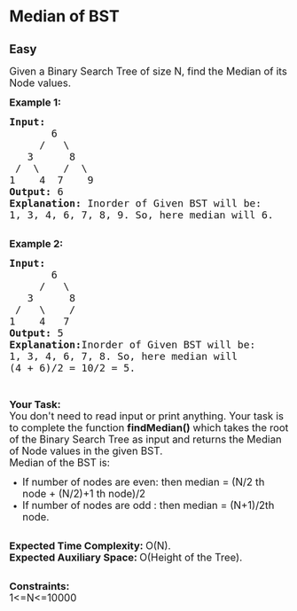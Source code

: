# Median of BST
## Easy
<div class="problems_problem_content__Xm_eO"><p><span style="font-size: 18px;">Given a Binary Search Tree of size N, find the Median of its Node values.</span></p>
<p><span style="font-size: 18px;"><strong>Example 1:</strong></span></p>
<pre style="position: relative;"><span style="font-size: 18px;"><strong>Input:
</strong>&nbsp; &nbsp; &nbsp; &nbsp;6
&nbsp; &nbsp; &nbsp;/&nbsp; &nbsp;\
&nbsp; &nbsp;3&nbsp; &nbsp; &nbsp; 8&nbsp; &nbsp;
&nbsp;/&nbsp; \&nbsp; &nbsp; /&nbsp; \
1&nbsp; &nbsp; 4&nbsp; 7&nbsp;   9<strong>
Output: </strong>6
<strong>Explanation: </strong>Inorder of Given BST will be:
1, 3, 4, 6, 7, 8, 9. So, here median will 6.</span>
<div class="open_grepper_editor" title="Edit &amp; Save To Grepper"></div></pre>
<p><br><span style="font-size: 18px;"><strong>Example 2:</strong></span></p>
<pre style="position: relative;"><span style="font-size: 18px;"><strong>Input:
</strong>&nbsp; &nbsp; &nbsp; &nbsp;6
&nbsp; &nbsp; &nbsp;/&nbsp; &nbsp;\
&nbsp; &nbsp;3&nbsp; &nbsp; &nbsp; 8&nbsp; &nbsp;
&nbsp;/&nbsp; &nbsp;\&nbsp; &nbsp; /&nbsp; &nbsp;
1&nbsp; &nbsp; 4&nbsp;  7&nbsp; &nbsp;</span><span style="font-size: 18px;"><strong>
Output: </strong>5<strong>
Explanation:</strong>Inorder of Given BST will be:
1, 3, 4, 6, 7, 8. So, here median will
(4 + 6)/2 = 10/2 = 5.</span><div class="open_grepper_editor" title="Edit &amp; Save To Grepper"></div></pre>
<p>&nbsp;</p>
<p><span style="font-size: 18px;"><strong>Your Task:</strong><br>You don't need to read input or print anything. Your task is to complete the function&nbsp;<strong>findMedian()</strong>&nbsp;which takes the root of the Binary Search Tree as input&nbsp;and returns the Median of Node values in the given BST.<br>Median of the BST is:</span></p>
<ul>
<li><span style="font-size: 18px;">If number&nbsp;of nodes are even: then median = (N/2 th node + (N/2)+1 th node)/2</span></li>
<li><span style="font-size: 18px;">If number&nbsp;of nodes are odd : then median = (N+1)/2th node.</span></li>
</ul>
<p><br><span style="font-size: 18px;"><strong>Expected Time Complexity:&nbsp;</strong>O(N).<br><strong>Expected Auxiliary Space:&nbsp;</strong>O(Height of the Tree).</span></p>
<p><br><span style="font-size: 18px;"><strong>Constraints:</strong><br>1&lt;=N&lt;=10000</span></p>
<p>&nbsp;</p></div>